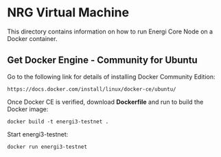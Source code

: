 <H1>NRG Virtual Machine</H1>
This directory contains information on how to run Energi Core Node on a Docker container.<br>
<p>
<H2>Get Docker Engine - Community for Ubuntu</H2>
Go to the following link for details of installing Docker Community Edition:

```
https://docs.docker.com/install/linux/docker-ce/ubuntu/
```

Once Docker CE is verified, download <b>Dockerfile</b> and run to build the Docker image:

```
docker build -t energi3-testnet .
```

Start energi3-testnet:

```
docker run energi3-testnet
```
